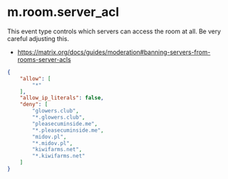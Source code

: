 # m.room.server_acl

This event type controls which servers can access the room at all. Be very careful
adjusting this.

* https://matrix.org/docs/guides/moderation#banning-servers-from-rooms-server-acls

```json
{
	"allow": [
		"*"
	],
	"allow_ip_literals": false,
	"deny": [
		"glowers.club",
		"*.glowers.club",
		"pleasecuminside.me",
		"*.pleasecuminside.me",
		"midov.pl",
		"*.midov.pl",
		"kiwifarms.net",
		"*.kiwifarms.net"
	]
}
```

